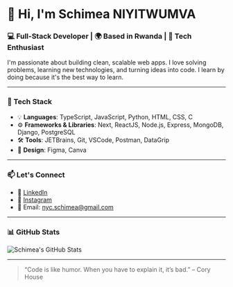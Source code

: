 # 👋 Hi, I'm Schimea NIYITWUMVA

### 💻 Full-Stack Developer | 🌍 Based in Rwanda | 🚀 Tech Enthusiast

I'm passionate about building clean, scalable web apps. I love solving problems, learning new technologies, and turning ideas into code. I learn by doing because it's the best way to learn.

---

### 🧰 Tech Stack
- 💡 **Languages**: TypeScript, JavaScript, Python, HTML, CSS, C
- ⚙️ **Frameworks & Libraries**: Next, ReactJS, Node.js, Express, MongoDB, Django, PostgreSQL
- 🛠️ **Tools**: JETBrains, Git, VSCode, Postman, DataGrip
- 🎨 **Design**: Figma, Canva

---

### 📫 Let's Connect
- 💼 [LinkedIn](https://www.linkedin.com/in/schimea-niyitwumva-bb921229b/)
- 📸 [Instagram](https://www.instagram.com/_schimea/)
- 📧 Email: nyc.schimea@gmail.com

---

### 📊 GitHub Stats

![Schimea's GitHub Stats](https://github-readme-stats.vercel.app/api?username=17070610&show_icons=true&theme=default)

---

> “Code is like humor. When you have to explain it, it’s bad.” – Cory House
